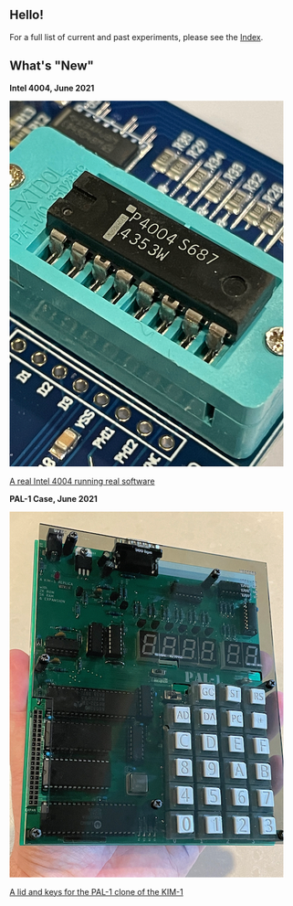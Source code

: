 ## Hello!

For a full list of current and past experiments, please see the [Index](index.md).

## What's "New"


**Intel 4004, June 2021**

![](images/4004a.jpeg)

[A real Intel 4004 running real software](https://github.com/GrantMeStrength/retro/blob/gh-pages/Projects/index.md)




**PAL-1 Case, June 2021**


![](images/pal1a.jpeg)

[A lid and keys for the PAL-1 clone of the KIM-1](https://github.com/grantmestrength/kim1)